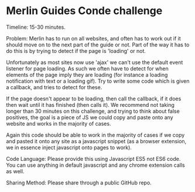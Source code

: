 # Merlin Guides Conde challenge

Timeline:
15-30 minutes.

Problem:
Merlin has to run on all websites, and often has to work out if it should move on to the next part of the guide or not. Part of the way it has to do this is by trying to detect if the page is 'loading' or not. 

Unfortunately as most sites now use 'ajax' we can't use the default event listener for page loading. As such we often have to detect for when elements of the page imply they are loading (for instance a loading notification with text or a loading gif). Try to write some code which is given a callback, and tries to detect for these. 

If the page doesn't appear to be loading, then call the callback, if it does then wait until it has finished (then calls it). We recommend not taking longer than 30 minutes on this challenge, and trying to think about false positives, the goal is a piece of JS we could copy and paste onto any website and works in the majority of cases.

Again this code should be able to work in the majority of cases if we copy and pasted it onto any site as a javascript snippet (as a browser extension, we in essence inject javascript onto pages to work).

Code Language:
Please provide this using Javascript ES5 not ES6 code. You can use anything in default javascript and any chrome extension calls as well.

Sharing Method:
Please share through a public GitHub repo.
